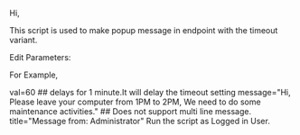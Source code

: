 Hi,

This script is used to make popup message in endpoint with the timeout variant.

Edit Parameters:

For Example,

val=60 ## delays for 1 minute.It will delay the timeout setting
message="Hi, Please leave your computer from 1PM to 2PM, We need to do some maintenance activities." ## Does not support multi line message.
title="Message from: Administrator"
Run the script as Logged in User.